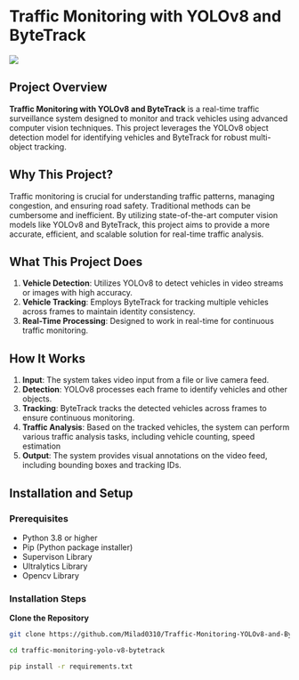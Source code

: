 # Traffic Monitoring with YOLOv8 and ByteTrack
![](output/output.gif)

## Project Overview

**Traffic Monitoring with YOLOv8 and ByteTrack** 
is a real-time traffic surveillance system designed to monitor and track vehicles using advanced computer vision techniques.
This project leverages the YOLOv8 object detection model for identifying vehicles and ByteTrack for robust multi-object tracking.

## Why This Project?

Traffic monitoring is crucial for understanding traffic patterns, managing congestion, and ensuring road safety. 
Traditional methods can be cumbersome and inefficient. By utilizing state-of-the-art computer vision models like YOLOv8 and ByteTrack, 
this project aims to provide a more accurate, efficient, and scalable solution for real-time traffic analysis.

## What This Project Does

1. **Vehicle Detection**: Utilizes YOLOv8 to detect vehicles in video streams or images with high accuracy.
2. **Vehicle Tracking**: Employs ByteTrack for tracking multiple vehicles across frames to maintain identity consistency.
3. **Real-Time Processing**: Designed to work in real-time for continuous traffic monitoring.

## How It Works

1. **Input**: The system takes video input from a file or live camera feed.
2. **Detection**: YOLOv8 processes each frame to identify vehicles and other objects.
3. **Tracking**: ByteTrack tracks the detected vehicles across frames to ensure continuous monitoring.
4. **Traffic Analysis**: Based on the tracked vehicles, the system can perform various traffic analysis tasks, including vehicle counting, speed estimation
5. **Output**: The system provides visual annotations on the video feed, including bounding boxes and tracking IDs.

## Installation and Setup

### Prerequisites

- Python 3.8 or higher
- Pip (Python package installer)
- Supervison Library
- Ultralytics Library
- Opencv Library

### Installation Steps

**Clone the Repository**

   ```bash
git clone https://github.com/Milad0310/Traffic-Monitoring-YOLOv8-and-ByteTrack.git
   ```

 ```bash
cd traffic-monitoring-yolo-v8-bytetrack
   ```

```bash
pip install -r requirements.txt 
   ```
